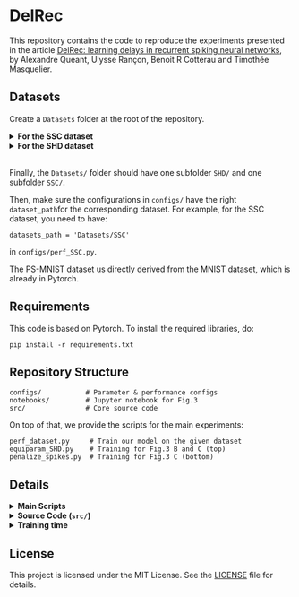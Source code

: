 # DelRec

This repository contains the code to reproduce the experiments presented in the article [DelRec: learning delays in recurrent spiking neural networks](link), by Alexandre Queant, Ulysse Rançon, Benoit R Cotterau and Timothée Masquelier.

## Datasets 

Create a `Datasets` folder at the root of the repository.

<details> <summary><strong>For the SSC dataset</strong></summary>
<br>
The Spiking Speech Commands (SSC) dataset contains 35 classes from a larger number of speakers. The number of examples in the train, validation and test splits are 75466, 9981 and 20382 respectively.

The datasets folder should have a subfolder `SSC/`containing `ssc_train.h5`, `ssc_valid.h5` and `ssc_test.h5`, which are all downloadable at: https://zenkelab.org/datasets. The dataloader used comes from https://github.com/dgxdn/ASRC-SNN.

</details>

<details> <summary><strong>For the SHD dataset</strong></summary>
<br>
The Spiking Heidelberg Digits (SHD) dataset containing spoken digits from 0 to 9 in both English and German (20 classes). The train and test sets contain 8332 and 2088 examples respectively (there is no validation set provided).

Just create a subfolder `SHD/`in the `Datasets/` folder, then the Spiking Jelly dataloader we use for this dataset will download and process the data automatically, as seen in https://github.com/Thvnvtos/SNN-delays.

</details>
<br>

Finally, the `Datasets/` folder should have one subfolder `SHD/` and one subfolder `SSC/`.

Then, make sure the configurations in `configs/` have the right `dataset_path`for the corresponding dataset. For example, for the SSC dataset, you need to have:

```text
datasets_path = 'Datasets/SSC'
````

in `configs/perf_SSC.py`.

The PS-MNIST dataset us directly derived from the MNIST dataset, which is already in Pytorch.

## Requirements

This code is based on Pytorch. To install the required libraries, do:
```text
pip install -r requirements.txt
```

## Repository Structure  

```text
configs/           # Parameter & performance configs
notebooks/         # Jupyter notebook for Fig.3
src/               # Core source code
````
On top of that, we provide the scripts for the main experiments:
```text
perf_dataset.py     # Train our model on the given dataset
equiparam_SHD.py    # Training for Fig.3 B and C (top)
penalize_spikes.py  # Training for Fig.3 C (bottom)
```

## Details

<details> <summary><strong>Main Scripts</strong></summary>

| Script | Description |
|--------|-------------|
| `perf_SHD.py` | Train and evaluate the model on the SHD dataset. To reproduce the accuracies displayed in Table 2, run this script with the corresponding SNN model on `seeds = [i for i in range(10)]`.  |
| `perf_PSMNIST.py` | Train and evaluate the model on the PSMNIST dataset. To reproduce the accuracies displayed in Table 1, run this script with the corresponding SNN model on `seeds = [0, 1, 2]`. |
| `perf_SSC.py` | Train and evaluate the model on the SSC dataset. To reproduce the accuracies displayed in Table 1, run this script with the corresponding SNN model on `seeds = [0, 1, 2]`. |
| `equiparam_SHD.py` | Training the different models in order to obtain the evolution of accuracy on the SHD as a function of the number of parameters. To reproduce Fig.3 B and C (top), run this script on `seeds = [0, 1, 2]`. |
| `penalize_spikes.py` | Training the different models while gradually penalizing spikes, in order to have model accuracy as a function of mean firing rate. To reproduce Fig.3 C (bottom), run this script on `seeds = [0, 1, 2]`. The models in this experiment use the same configuration as for `equiparam_SHD`.|

To run one of these scripts, just use :

```text
python perf_SSC.py
````

for example, in the case of the SSC dataset.

We use [Weights and Biases](https://wandb.ai/site) in order to log our metrics and the evolution of parameters. Please add:

```text
os.environ["WANDB_MODE"] = "disabled"
````

at the beggining of the script if you don't want to use wandb. Otherwise, enter your wandb key inn the place-holder:

```text
WANDB_KEY = None # Your key here
```

</details>

<details> <summary><strong>Source Code (<code>src/</code>)</strong></summary> 

| File/Folder | Description |
|-------------|-------------|
| `datasets.py` | Dataset loading scripts for SHD, SSC, PSMNIST. |
| `recurrent_neurons.py` | Implementation of our class of neurons with delays in recurrent connections. |
| `utils.py` | Helper functions (metrics, seeding, logging ...) |
| `SSC/` `PSMNIST/` `SHD/`| Dataset-specific processing scripts for each dataset. In each subfolder, you have `snn` provides the implementation of the different networks that can be used on the dataset, and `trainer` implements the function used for the training of the networks. `SSC/`and `PSMNIST/`use the same `snn` script.|

</details> 

<details> <summary><strong>Training time</strong></summary> 

On a NVIDIA A100 GPU, the training time on one seed for the number of epochs detailed in the corresponding config is of the order of:

- SSC ~ 1 day for 100 epochs.
- PSMNIST ~ 2 days for 200 epochs.
- SHD ~ 1 hour for 150 epochs.

</details>

## License 

This project is licensed under the MIT License. See the [LICENSE](LICENSE) file for details.

